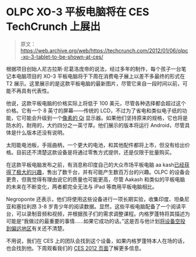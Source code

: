 # OLPC XO-3 平板电脑将在 CES TechCrunch 上展出

> 原文：<https://web.archive.org/web/https://techcrunch.com/2012/01/06/olpc-xo-3-tablet-to-be-shown-at-ces/>

根据项目创始人尼古拉斯·尼葛洛庞帝的说法，经过多年的制作，每个孩子一台笔记本电脑项目的 XO-3 平板电脑将于下周在消费电子展上以差不多最终的形式在 T2 展示。这里展示的是这款平板电脑的最新图片，尽管它来自一段时间以前，可能不再具有代表性。

他说，这款平板电脑的价格实际上将低于 100 美元，尽管各种选择都会超过这个价格。它有一个 8 英寸的屏幕——传统的 LCD，不过为了省电和类似电子纸的功能，它可能会升级到一个[像素的 Qi](https://web.archive.org/web/20221209103111/https://beta.techcrunch.com/tag/pixel-qi/) 显示器。如果他们坚持原来的规格，它也将是防水的，耐用的，大约四分之一英寸厚。他们展示的版本将运行 Android，尽管具体是什么版本还没有说明。

太阳能电池板，手摇曲柄，一个更大的电池，和其他配件都将上市，但没有给出价格。目前还不清楚这款设备是将通过零售方式提供，还是仅限于批量购买。

在这款平板电脑发布之前，有消息称印度自己的大众市场平板电脑 aa kash[已经获得了极大的兴趣](https://web.archive.org/web/20221209103111/https://beta.techcrunch.com/2012/01/03/indias-low-cost-aakash-tablet-pre-orders-hit-1-4-million/)，售出了数千台，并有可能产生数百万台的兴趣。OLPC 的设备会更贵，但我觉得有理由说它的质量也可能更高，尽管 Aakash 和类似的平板电脑的未来在不断变化，两者都完全无法与 iPad 等商用平板电脑相比。

Negroponte 还表示，他们将使用这些设备进行一项长期实验，收集印度、坦桑尼亚和塞拉利昂 3-8 岁青少年的阅读数据。显然，这些平板电脑配备了一个阅读平台，可以录制音频和视频，并根据孩子们的需求调整课程。内格罗蓬特将其描述为可能是“我做过的最重要的事情……如果它成功的话。”这是否与他计划[将设备空投到偏远地区](https://web.archive.org/web/20221209103111/https://beta.techcrunch.com/2011/11/02/olpc-airdrop/)有关还不清楚。

不用说，我们在 CES 上的团队会找到这个设备，如果内格罗蓬特本人在场的话，也会找到他。下周观看我们的 [CES 2012 页面](https://web.archive.org/web/20221209103111/https://beta.techcrunch.com/ces2012/)了解更多信息。